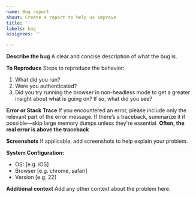 ```yaml
---
name: Bug report
about: Create a report to help us improve
title: ''
labels: bug
assignees: ''

---
```


**Describe the bug**
A clear and concise description of what the bug is.

**To Reproduce**
Steps to reproduce the behavior:

1. What did you run?
2. Were you authenticated?
3. Did you try running the browser in non-headless mode to get a greater insight about what is going on? If so, what did you see?

**Error or Stack Trace** If you encountered an error, please include only the relevant part of the error message. If there’s a traceback, summarize it if possible—skip large memory dumps unless they're essential. **Often, the real error is above the traceback**

**Screenshots**
If applicable, add screenshots to help explain your problem.

**System Configuration:**
 - OS: [e.g. iOS]
 - Browser [e.g. chrome, safari]
 - Version [e.g. 22]

**Additional context**
Add any other context about the problem here.
